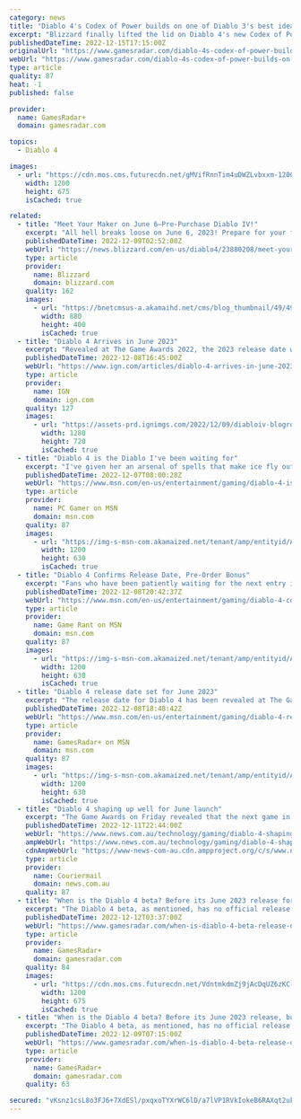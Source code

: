 ```yaml
---
category: news
title: "Diablo 4's Codex of Power builds on one of Diablo 3's best ideas"
excerpt: "Blizzard finally lifted the lid on Diablo 4's new Codex of Power feature, and it's a bit like a spiritual successor to Kanai's Cube from Diablo 3 and the Horadric Cube from Diablo 2. Diablo 4 game director Joe Shely and associate game director Joseph Piep"
publishedDateTime: 2022-12-15T17:15:00Z
originalUrl: "https://www.gamesradar.com/diablo-4s-codex-of-power-builds-on-one-of-diablo-3s-best-ideas/"
webUrl: "https://www.gamesradar.com/diablo-4s-codex-of-power-builds-on-one-of-diablo-3s-best-ideas/"
type: article
quality: 87
heat: -1
published: false

provider:
  name: GamesRadar+
  domain: gamesradar.com

topics:
  - Diablo 4

images:
  - url: "https://cdn.mos.cms.futurecdn.net/gMVifRnnTim4uDWZLvbxxm-1200-80.jpg"
    width: 1200
    height: 675
    isCached: true

related:
  - title: "Meet Your Maker on June 6—Pre-Purchase Diablo IV!"
    excerpt: "All hell breaks loose on June 6, 2023! Prepare for your fated faceoff against Lilith, the Daughter of Hatred, by pre-purchasing any edition of Diablo IV, and tune in to our upcoming Developer Update livestream."
    publishedDateTime: 2022-12-09T02:52:00Z
    webUrl: "https://news.blizzard.com/en-us/diablo4/23880208/meet-your-maker-on-june-6-pre-purchase-diablo-iv"
    type: article
    provider:
      name: Blizzard
      domain: blizzard.com
    quality: 162
    images:
      - url: "https://bnetcmsus-a.akamaihd.net/cms/blog_thumbnail/49/49492HO2G6XO1670029912679.png"
        width: 880
        height: 400
        isCached: true
  - title: "Diablo 4 Arrives in June 2023"
    excerpt: "Revealed at The Game Awards 2022, the 2023 release date was finally narrowed down as Blizzard confirmed the June date for its first take on an open world version of the action-RPG series. The release date announcement makes sense given that some players h"
    publishedDateTime: 2022-12-08T16:45:00Z
    webUrl: "https://www.ign.com/articles/diablo-4-arrives-in-june-2023"
    type: article
    provider:
      name: IGN
      domain: ign.com
    quality: 127
    images:
      - url: "https://assets-prd.ignimgs.com/2022/12/09/diabloiv-blogroll-2-1670554032547.jpg?width=1280"
        width: 1280
        height: 720
        isCached: true
  - title: "Diablo 4 is the Diablo I've been waiting for"
    excerpt: "I've given her an arsenal of spells that make ice fly out of her hands, and one of them spawns a snowstorm directly above her head. I click and click while she does the actual work of casting frost spells at legions of demons from hell."
    publishedDateTime: 2022-12-07T08:00:28Z
    webUrl: "https://www.msn.com/en-us/entertainment/gaming/diablo-4-is-the-diablo-ive-been-waiting-for/ar-AA151spt"
    type: article
    provider:
      name: PC Gamer on MSN
      domain: msn.com
    quality: 87
    images:
      - url: "https://img-s-msn-com.akamaized.net/tenant/amp/entityid/AA151zSX.img?h=630&w=1200&m=6&q=60&o=t&l=f&f=jpg&x=508&y=267"
        width: 1200
        height: 630
        isCached: true
  - title: "Diablo 4 Confirms Release Date, Pre-Order Bonus"
    excerpt: "Fans who have been patiently waiting for the next entry in Blizzard’s long-running action RPG franchise finally have a release date for Diablo 4."
    publishedDateTime: 2022-12-08T20:42:37Z
    webUrl: "https://www.msn.com/en-us/entertainment/gaming/diablo-4-confirms-release-date-pre-order-bonus/ar-AA154xpP"
    type: article
    provider:
      name: Game Rant on MSN
      domain: msn.com
    quality: 87
    images:
      - url: "https://img-s-msn-com.akamaized.net/tenant/amp/entityid/AA154Txm.img?h=630&w=1200&m=6&q=60&o=t&l=f&f=jpg"
        width: 1200
        height: 630
        isCached: true
  - title: "Diablo 4 release date set for June 2023"
    excerpt: "The release date for Diablo 4 has been revealed at The Game Awards 2022. It's been a long wait for fans but we now finally have a release date for Diablo 4, and it's June 6, 2023. During today's event ..."
    publishedDateTime: 2022-12-08T18:48:42Z
    webUrl: "https://www.msn.com/en-us/entertainment/gaming/diablo-4-release-date-set-for-june-2023/ar-AA154Cqc"
    type: article
    provider:
      name: GamesRadar+ on MSN
      domain: msn.com
    quality: 87
    images:
      - url: "https://img-s-msn-com.akamaized.net/tenant/amp/entityid/AA154Fot.img?h=630&w=1200&m=6&q=60&o=t&l=f&f=jpg&x=473&y=223"
        width: 1200
        height: 630
        isCached: true
  - title: "Diablo 4 shaping up well for June launch"
    excerpt: "The Game Awards on Friday revealed that the next game in the long-running Diablo series, Diablo 4, will be released in June."
    publishedDateTime: 2022-12-11T22:44:00Z
    webUrl: "https://www.news.com.au/technology/gaming/diablo-4-shaping-up-well-for-june-launch/news-story/daad4c053c99bb486e7f359ec5270ac6"
    ampWebUrl: "https://www.news.com.au/technology/gaming/diablo-4-shaping-up-well-for-june-launch/news-story/daad4c053c99bb486e7f359ec5270ac6?amp"
    cdnAmpWebUrl: "https://www-news-com-au.cdn.ampproject.org/c/s/www.news.com.au/technology/gaming/diablo-4-shaping-up-well-for-june-launch/news-story/daad4c053c99bb486e7f359ec5270ac6?amp"
    type: article
    provider:
      name: Couriermail
      domain: news.com.au
    quality: 87
  - title: "When is the Diablo 4 beta? Before its June 2023 release for all who preorder"
    excerpt: "The Diablo 4 beta, as mentioned, has no official release date at time of writing, but we do know that there will be an open beta at some point prior to the game's release on June 6 2023 (assuming that ..."
    publishedDateTime: 2022-12-12T03:37:00Z
    webUrl: "https://www.gamesradar.com/when-is-diablo-4-beta-release-date/"
    type: article
    provider:
      name: GamesRadar+
      domain: gamesradar.com
    quality: 84
    images:
      - url: "https://cdn.mos.cms.futurecdn.net/VdntmkdmZj9jAcDqUZ6zKC-1200-80.jpg"
        width: 1200
        height: 675
        isCached: true
  - title: "When is the Diablo 4 beta? Before its June 2023 release, but that's all we know"
    excerpt: "The Diablo 4 beta, as mentioned, has no official release date at time of writing, but we do know that there will be an open beta at some point prior to the game's release on June 6 2023 (assuming that ..."
    publishedDateTime: 2022-12-09T07:15:00Z
    webUrl: "https://www.gamesradar.com/when-is-diablo-4-beta-release-date/"
    type: article
    provider:
      name: GamesRadar+
      domain: gamesradar.com
    quality: 63

secured: "vKsnz1csL8o3FJ6+7XdESl/pxqxoTYXrWC6lD/a7lVP1RVkIokeB6RAXqt2ukNfYR1e6nG8Bji9rLYg2CbZZxdGZDAnwlX4egThbbOkuo6xCxUTnZFR7+lbPF8DoJpT9ANkJk05HCtcpXE32y0QHBAH8jqyAVDtl3yZTOnWLOvnWMcn2Lczn+yQNYYx9cOxAt+SW6Cu3j68SHFJrNXBHEziC6yJsMMom1wliPINIA7xos8obbJDMckUIVuA4Hl+Vr6qLGYiIszqFBMFxtuqtERo4+Cti2mrQwvkPZ0DfstxfRVDgRv+LibVMkZhMQga3izs33Vl3fkvIeE7GBG0xAdEKLJZwJLu5KmH9A5ndmeU=;5PiMJwFUZdTKKpRJN4diMw=="
---
```


